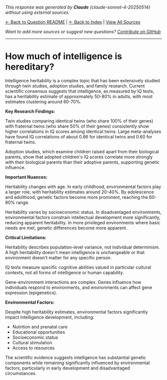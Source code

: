 <!-- 
Generated by: claude
Model: claude-sonnet-4-20250514
Prompt type: default
Generated at: 2025-06-26T13:20:14.573992
-->

*This response was generated by **Claude** (claude-sonnet-4-20250514) without using external sources.*

[← Back to Question README](README.md) | [← Back to Index](../README.md) | [View All Sources](../allsources.md)

*Want to add more sources or suggest new questions? [Contribute on GitHub](https://github.com/justinwest/SuggestedSources)*

---

# How much of intelligence is hereditary?

Intelligence heritability is a complex topic that has been extensively studied through twin studies, adoption studies, and family research. Current scientific consensus suggests that intelligence, as measured by IQ tests, has a heritability estimate of approximately 50-80% in adults, with most estimates clustering around 60-70%.

**Key Research Findings:**

Twin studies comparing identical twins (who share 100% of their genes) with fraternal twins (who share 50% of their genes) consistently show higher correlations in IQ scores among identical twins. Large meta-analyses have found IQ correlations of about 0.86 for identical twins and 0.60 for fraternal twins.

Adoption studies, which examine children raised apart from their biological parents, show that adopted children's IQ scores correlate more strongly with their biological parents than their adoptive parents, supporting genetic influence.

**Important Nuances:**

Heritability changes with age. In early childhood, environmental factors play a larger role, with heritability estimates around 20-40%. By adolescence and adulthood, genetic factors become more prominent, reaching the 60-80% range.

Heritability varies by socioeconomic status. In disadvantaged environments, environmental factors constrain intellectual development more significantly, reducing apparent heritability. In more privileged environments where basic needs are met, genetic differences become more apparent.

**Critical Limitations:**

Heritability describes population-level variance, not individual determinism. A high heritability doesn't mean intelligence is unchangeable or that environment doesn't matter for any specific person.

IQ tests measure specific cognitive abilities valued in particular cultural contexts, not all forms of intelligence or human capability.

Gene-environment interactions are complex. Genes influence how individuals respond to environments, and environments can affect gene expression (epigenetics).

**Environmental Factors:**

Despite high heritability estimates, environmental factors significantly impact intelligence development, including:
- Nutrition and prenatal care
- Educational opportunities
- Socioeconomic status
- Cultural stimulation
- Access to resources

The scientific evidence suggests intelligence has substantial genetic components while remaining significantly influenced by environmental factors, particularly in early development and disadvantaged circumstances.